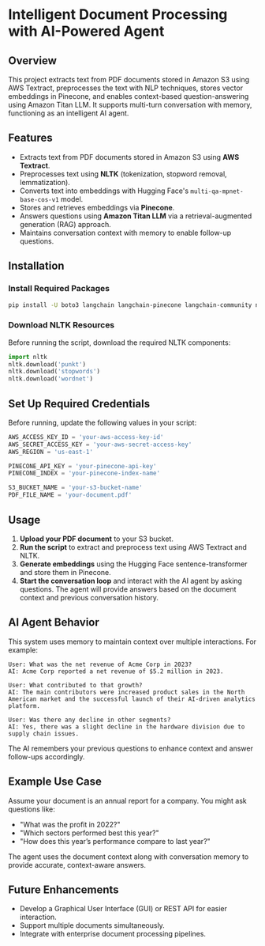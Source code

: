 # Intelligent Document Processing with AI-Powered Agent

## Overview
This project extracts text from PDF documents stored in Amazon S3 using AWS Textract, preprocesses the text with NLP techniques, stores vector embeddings in Pinecone, and enables context-based question-answering using Amazon Titan LLM. It supports multi-turn conversation with memory, functioning as an intelligent AI agent.

## Features
- Extracts text from PDF documents stored in Amazon S3 using **AWS Textract**.
- Preprocesses text using **NLTK** (tokenization, stopword removal, lemmatization).
- Converts text into embeddings with Hugging Face's `multi-qa-mpnet-base-cos-v1` model.
- Stores and retrieves embeddings via **Pinecone**.
- Answers questions using **Amazon Titan LLM** via a retrieval-augmented generation (RAG) approach.
- Maintains conversation context with memory to enable follow-up questions.

## Installation

### Install Required Packages
```bash
pip install -U boto3 langchain langchain-pinecone langchain-community nltk sentence-transformers langchain-huggingface
```

### Download NLTK Resources
Before running the script, download the required NLTK components:
```python
import nltk
nltk.download('punkt')
nltk.download('stopwords')
nltk.download('wordnet')
```

## Set Up Required Credentials
Before running, update the following values in your script:
```python
AWS_ACCESS_KEY_ID = 'your-aws-access-key-id'
AWS_SECRET_ACCESS_KEY = 'your-aws-secret-access-key'
AWS_REGION = 'us-east-1'

PINECONE_API_KEY = 'your-pinecone-api-key'
PINECONE_INDEX = 'your-pinecone-index-name'

S3_BUCKET_NAME = 'your-s3-bucket-name'
PDF_FILE_NAME = 'your-document.pdf'
```

## Usage

1. **Upload your PDF document** to your S3 bucket.
2. **Run the script** to extract and preprocess text using AWS Textract and NLTK.
3. **Generate embeddings** using the Hugging Face sentence-transformer and store them in Pinecone.
4. **Start the conversation loop** and interact with the AI agent by asking questions. The agent will provide answers based on the document context and previous conversation history.

## AI Agent Behavior
This system uses memory to maintain context over multiple interactions. For example:

```
User: What was the net revenue of Acme Corp in 2023?
AI: Acme Corp reported a net revenue of $5.2 million in 2023.

User: What contributed to that growth?
AI: The main contributors were increased product sales in the North American market and the successful launch of their AI-driven analytics platform.

User: Was there any decline in other segments?
AI: Yes, there was a slight decline in the hardware division due to supply chain issues.
```

The AI remembers your previous questions to enhance context and answer follow-ups accordingly.

## Example Use Case
Assume your document is an annual report for a company. You might ask questions like:
- "What was the profit in 2022?"
- "Which sectors performed best this year?"
- "How does this year’s performance compare to last year?"
  
The agent uses the document context along with conversation memory to provide accurate, context-aware answers.

## Future Enhancements
- Develop a Graphical User Interface (GUI) or REST API for easier interaction.
- Support multiple documents simultaneously.
- Integrate with enterprise document processing pipelines.
